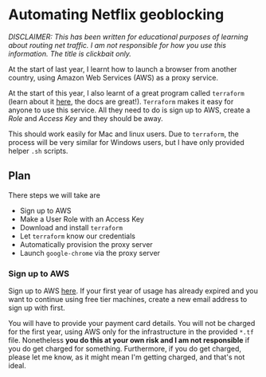 # Automating Netflix geoblocking

_DISCLAIMER: This has been written for educational purposes of learning about routing net traffic. I am not responsible for how you use this information. The title is clickbait only._

At the start of last year, I learnt how to launch a browser from another country, using Amazon Web Services (AWS) as a proxy service. 

At the start of this year, I also learnt of a great program called `terraform` (learn about it [here](https://www.terraform.io/intro/index.html), the docs are great!). `Terraform` makes it easy for anyone to use this service. All they need to do is sign up to AWS, create a _Role_ and _Access Key_ and they should be away.

This should work easily for Mac and linux users. Due to `terraform`, the process will be very similar for Windows users, but I have only provided helper `.sh` scripts.

## Plan

There steps we will take are

 - Sign up to AWS
 - Make a User Role with an Access Key
 - Download and install `terraform`
 - Let `terraform` know our credentials
 - Automatically provision the proxy server
 - Launch `google-chrome` via the proxy server 

### Sign up to AWS

Sign up to AWS [here](https://portal.aws.amazon.com/billing/signup). If your first year of usage has already expired and you want to continue using free tier machines, create a new email address to sign up with first.

You will have to provide your payment card details. You will not be charged for the first year, using AWS only for the infrastructure in the provided `*.tf` file. Nonetheless **you do this at your own risk and I am not responsible** if you do get charged for something. Furthermore, if you do get charged, please let me know, as it might mean I'm getting charged, and that's not ideal.